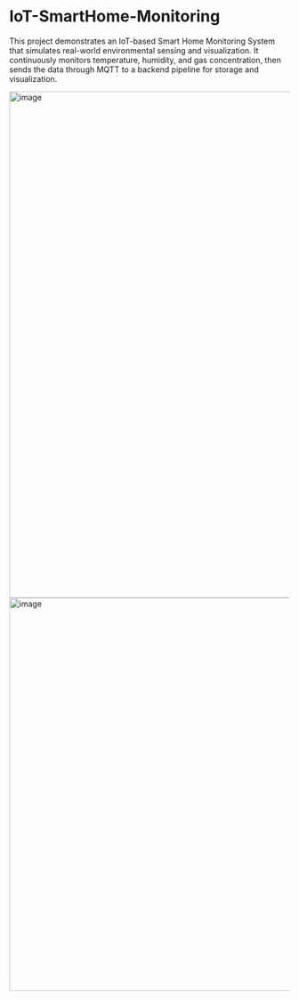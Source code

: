 # IoT-SmartHome-Monitoring
This project demonstrates an IoT-based Smart Home Monitoring System that simulates real-world environmental sensing and visualization. It continuously monitors temperature, humidity, and gas concentration, then sends the data through MQTT to a backend pipeline for storage and visualization.

<img width="1083" height="910" alt="image" src="https://github.com/user-attachments/assets/bdae8871-6ddd-4489-bbc9-f9e745fe1cf0" />

<img width="1527" height="706" alt="image" src="https://github.com/user-attachments/assets/a1f51f3b-3dc0-407a-a13c-bcdf4c64f906" />
